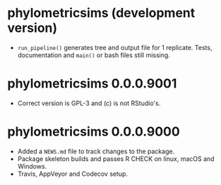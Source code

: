# phylometricsims (development version)

* `run_pipeline()` generates tree and output file for 1 replicate. Tests, 
documentation and `main()` or bash files still missing.

# phylometricsims 0.0.0.9001
 
* Correct version is GPL-3 and (c) is not RStudio's.

# phylometricsims 0.0.0.9000

* Added a `NEWS.md` file to track changes to the package.
* Package skeleton builds and passes R CHECK on linux, macOS and Windows.
* Travis, AppVeyor and Codecov setup.
